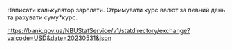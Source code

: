 Написати калькулятор зарплати. Отримувати курс валют за певний день та рахувати суму*курс.

https://bank.gov.ua/NBUStatService/v1/statdirectory/exchange?valcode=USD&date=20230531&json